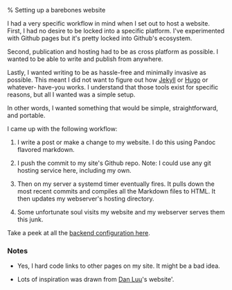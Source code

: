 % Setting up a barebones website

I had a very specific workflow in mind when I set out to host a website. First,
I had no desire to be locked into a specific platform. I've experimented with
Github pages but it's pretty locked into Github's ecosystem.

Second, publication and hosting had to be as cross platform as possible. I
wanted to be able to write and publish from anywhere.

Lastly, I wanted writing to be as hassle-free and minimally invasive as
possible. This meant I did not want to figure out how
[Jekyll](https://jekyllrb.com/) or [Hugo](https://gohugo.io/) or whatever-
have-you works. I understand that those tools exist for specific reasons,
but all I wanted was a simple setup.

In other words, I wanted something that would be simple, straightforward, and
portable.

I came up with the following workflow:

1. I write a post or make a change to my website. I do this using Pandoc
   flavored markdown.

2. I push the commit to my site's Github repo. Note: I could use any git
   hosting service here, including my own.

3. Then on my server a systemd timer eventually fires. It pulls down the most
   recent commits and compiles all the Markdown files to HTML. It then updates
   my webserver's hosting directory.

4. Some unfortunate soul visits my website and my webserver serves them this
   junk.

Take a peek at all the [backend configuration
here](https://github.com/danobi/dxuuu.xyz).

### Notes

* Yes, I hard code links to other pages on my site. It might be a bad idea.

* Lots of inspiration was drawn from [Dan Luu](https://danluu.com/)'s website'.
